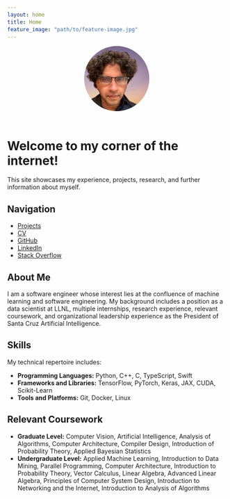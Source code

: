 ```yaml
---
layout: home
title: Home
feature_image: "path/to/feature-image.jpg" 
---
```


<div style="text-align: center;"> 
  <img src="pranav-image-removebg-preview (2).jpg" alt="Profile Image" style="width: 150px; border-radius: 50%; margin-bottom: 20px;"/>
</div>

# Welcome to my corner of the internet!

This site showcases my experience, projects, research, and further information about myself.

## Navigation

- [Projects](/projects)
- [CV](/cv)
- [GitHub](https://github.com/pranav-vempati)
- [LinkedIn](https://www.linkedin.com/in/pranav-vempati) 
- [Stack Overflow](https://stackoverflow.com/users/5025377/pranav-vempati) 

## About Me

I am a software engineer whose interest lies at the confluence of machine learning and software engineering. My background includes a position as a data scientist at LLNL, multiple internships, research experience, relevant coursework, and organizational leadership experience as the President of Santa Cruz Artificial Intelligence.

## Skills

My technical repertoire includes:

- **Programming Languages:** Python, C++, C, TypeScript, Swift
- **Frameworks and Libraries:** TensorFlow, PyTorch, Keras, JAX, CUDA, Scikit-Learn
- **Tools and Platforms:** Git, Docker, Linux

## Relevant Coursework
- **Graduate Level:** Computer Vision, Artificial Intelligence, Analysis of Algorithms, Computer Architecture, Compiler Design, Introduction of Probability Theory, Applied Bayesian Statistics
- **Undergraduate Level:** Applied Machine Learning, Introduction to Data Mining, Parallel Programming, Computer Architecture, Introduction to Probability Theory, Vector Calculus, Linear Algebra, Advanced Linear Algebra, Principles of Computer System Design, Introduction to Networking and the Internet, Introduction to Analysis of Algorithms
